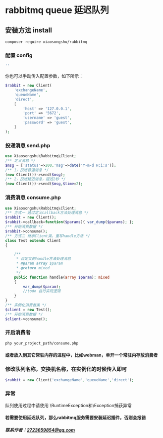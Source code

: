 # rabbitmq queue 延迟队列

## 安装方法 install

```shell
composer require xiaosongshu/rabbitmq
```
### 配置 config


```php 
''
```
你也可以手动传入配置参数，如下所示：

```php 
$rabbit = new Client(
    'exchangeName',
    'queueName',
    'direct',
    [
        'host' => '127.0.0.1',
        'port' => '5672',
        'username' => 'guest',
        'password' => 'guest',
    ]
);
```

### 投递消息 send.php

```php
use Xiaosongshu\Rabbitmq\Client;
/** 定义消息 */
$msg = ['status'=>200,'msg'=>date('Y-m-d H:i:s')];
/** 1，投递普通消息 */
(new Client())->send($msg);
/** 2，投递延迟消息，延迟2秒 */
(new Client())->send($msg,$time=2);
```

### 消费消息 consume.php
```php 
use Xiaosongshu\Rabbitmq\Client;
/** 方式一 通过定义callback方法处理消息 */
$rabbit = new Client();
$rabbit->callback=function($params){ var_dump($params); };
/** 开始消费数据 */
$rabbit->consume();
/** 方式二 继承Client类，重写handle方法 */
class Test extends Client
{

    /**
     * 自定义的handle方法处理消息
     * @param array $param
     * @return mixed
     */
    public function handle(array $param): mixed
    {
        var_dump($param);
        //todo 自行实现逻辑
    }
}
/** 实例化消费者类 */
$client = new Test();
/** 开始消费数据 */
$client->consume();

```
### 开启消费者

```bash 
php your_project_path/consume.php 
```
#### 或者放入到其它常驻内存的进程中，比如webman，单开一个常驻内存放消费者


### 修改队列名称，交换机名称，在实例化的时候传入即可
```php 
$rabbit = new Client('exchangeName','queueName','direct');
```
### 异常
队列使用过程中请使用 \RuntimeException和\Exception捕获异常
#### 若需要使用延迟队列，那么rabbitmq服务需要安装延迟插件，否则会报错

##### 联系作者：2723659854@qq.com

